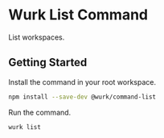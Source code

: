 # Wurk List Command

List workspaces.

## Getting Started

Install the command in your root workspace.

```sh
npm install --save-dev @wurk/command-list
```

Run the command.

```sh
wurk list
```
